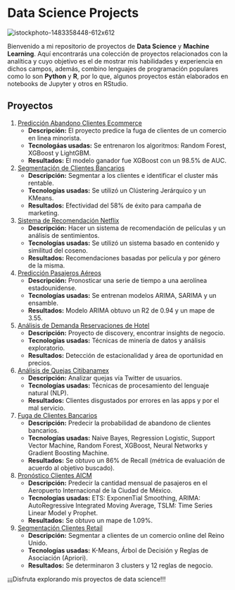# Data Science Projects

![istockphoto-1483358448-612x612](https://github.com/arojasmor/data-science-projects/assets/66392256/01c67c81-cbba-4303-8957-24ae8dac24d3)

Bienvenido a mi repositorio de proyectos de **Data Science** y **Machine Learning**. Aquí encontrarás una colección de proyectos relacionados
con la analítica y cuyo objetivo es el de mostrar mis habilidades y experiencia en dichos campos, además, combino lenguajes de programación
populares como lo son **Python** y **R**, por lo que, algunos proyectos están elaborados en notebooks de Jupyter y otros en RStudio.

## Proyectos
1. [Predicción Abandono Clientes Ecommerce](https://github.com/arojasmor/abandono-clientes)
   - **Descripción:** El proyecto predice la fuga de clientes de un comercio en linea minorista.
   - **Tecnologáas usadas:** Se entrenaron los algoritmos: Random Forest, XGBoost y LightGBM.
   - **Resultados:** El modelo ganador fue XGBoost con un 98.5% de AUC.
2. [Segmentación de Clientes Bancarios](https://github.com/arojasmor/segmentacion-bank)
   - **Descripción:** Segmentar a los clientes e identificar el cluster más rentable.
   - **Tecnologías usadas:** Se utilizó un Clústering Jerárquico y un KMeans.
   - **Resultados:** Efectividad del 58% de éxito para campaña de marketing.
3. [Sistema de Recomendación Netflix](https://github.com/arojasmor/sistema-recomendacion)
   - **Descripción:** Hacer un sistema de recomendación de películas y un análisis de sentimientos.
   - **Tecnologías usadas:** Se utilizó un sistema basado en contenido y similitud del coseno.
   - **Resultados:** Recomendaciones basadas por película y por género de la misma.
4. [Predicción Pasajeros Aéreos](https://github.com/arojasmor/time-series)
   - **Descripción:** Pronosticar una serie de tiempo a una aerolínea estadounidense.
   - **Tecnologías usadas:** Se entrenan modelos ARIMA, SARIMA y un ensamble.
   - **Resultados:** Modelo ARIMA obtuvo un R2 de 0.94 y un mape de 3.55.
5. [Análisis de Demanda Reservaciones de Hotel](https://github.com/arojasmor/Hoteles)
   - **Descripción:** Proyecto de discovery, encontrar insights de negocio.
   - **Tecnologías usadas:** Técnicas de minería de datos y análisis exploratorio.
   - **Resultados:** Detección de estacionalidad y área de oportunidad en precios.
6. [Análisis de Quejas Citibanamex](https://github.com/arojasmor/Quejasbnmx)
   - **Descripción:** Analizar quejas vía Twitter de usuarios.
   - **Tecnologías usadas:** Técnicas de procesamiento del lenguaje natural (NLP).
   - **Resultados:** Clientes disgustados por errores en las apps y por el mal servicio.
7. [Fuga de Clientes Bancarios](https://github.com/arojasmor/FugaClientes)
   - **Descripción:** Predecir la probabilidad de abandono de clientes bancarios.
   - **Tecnologías usadas:** Naive Bayes, Regression Logistic, Support Vector Machine, Random Forest, XGBoost, Neural Networks y Gradient Boosting Machine.
   - **Resultados:** Se obtuvo un 86% de Recall (métrica de evaluación de acuerdo al objetivo buscado).
8. [Pronóstico Clientes AICM](https://github.com/arojasmor/Pasajeros)
   - **Descripción:** Predecir la cantidad mensual de pasajeros en el Aeropuerto Internacional de la Ciudad de México.
   - **Tecnologías usadas:** ETS: ExponenTial Smoothing, ARIMA: AutoRegressive Integrated Moving Average, TSLM: Time Series Linear Model y Prophet.
   - **Resultados:** Se obtuvo un mape de 1.09%.
9. [Segmentación Clientes Retail](https://github.com/arojasmor/SegmentacionRetail)
   - **Descripción:** Segmentar a clientes de un comercio online del Reino Unido.
   - **Tecnologías usadas:** K-Means, Árbol de Decisión y Reglas de Asociación (Apriori).
   - **Resultados:** Se determinaron 3 clusters y 12 reglas de negocio.

¡¡¡Disfruta explorando mis proyectos de data science!!!
